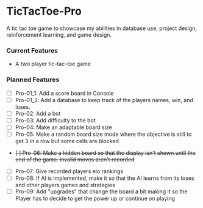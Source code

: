 # TicTacToe-Pro

A tic tac toe game to showcase my abilities in database use, project design, reinforcement learning, and game design.

### Current Features
- A two player tic-tac-toe game

### Planned Features
- [ ] Pro-01_1: Add a score board in Console
- [ ] Pro-01_2: Add a database to keep track of the players names, win, and loses.
- [ ] Pro-02: Add a bot
- [ ] Pro-03: Add difficulty to the bot
- [ ] Pro-04: Make an adaptable board size
- [ ] Pro-05: Make a random board size mode where the objective is still to get 3 in a row but some cells are blocked
- ~~[ ] Pro-06: Make a hidden board so that the display isn't shown until the end of the game. invalid moves aren't recorded~~
- [ ] Pro-07: Give recorded players elo rankings
- [ ] Pro-08: If AI is implemented, make it so that the AI learns from its loses and other players games and strategies
- [ ] Pro-09: Add "upgrades" that change the board a bit making it so the Player has to decide to get the power up or continue on playing
